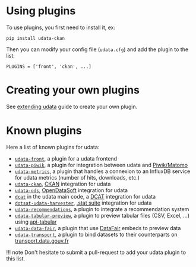 # Using plugins

To use plugins, you first need to install it, ex:
```
pip install udata-ckan
```

Then you can modify your config file (`udata.cfg`) and add the plugin to the list:
```
PLUGINS = ['front', 'ckan', ...]
```

# Creating your own plugins

See [extending udata](extending.md) guide to create your own plugin.

# Known plugins

Here a list of known plugins for udata:

- [`udata-front`][udata-front], a plugin for a udata frontend
- [`udata-piwik`][udata-piwik], a plugin for integration between udata and [Piwik/Matomo][matomo]
- [`udata-metrics`][udata-metrics], a plugin that handles a connexion to an InfluxDB service for udata metrics (number of hits, downloads, etc.)
- [`udata-ckan`][udata-ckan], [CKAN][ckan] integration for udata
- [`udata-ods`][udata-ods], [OpenDataSoft][ods] integration for udata
- [`dcat`][dcat] in the udata main code, a [DCAT][dcat-w3c] integration for udata
- [`dotsat-udata-harvester`][dotsat-udata-harvester], [.stat suite][.stat] integration for udata
- [`udata-recommendations`][udata-recommendations], a plugin to integrate a recommendation system
- [`udata-tabular-preview`][udata-tabular-preview], a plugin to preview tabular files (CSV, Excel, ...) using [api-tabular][api-tabular]
- [`udata-data-fair`][udata-data-fair], a plugin that use [DataFair][datafair] embeds to preview data
- [`udata-transport`][udata-transport], a plugin to bind datasets to their counterparts on [transport.data.gouv.fr][transport.data.gouv.fr]


!!! note
    Don't hesitate to submit a pull-request to add your udata plugin to this list.

[udata-front]: https://github.com/datagouv/udata-front
[udata-piwik]: https://github.com/opendatateam/udata-piwik
[udata-metrics]: https://github.com/opendatateam/udata-metrics
[udata-ckan]: https://github.com/opendatateam/udata-ckan
[udata-ods]: https://github.com/opendatateam/udata-ods
[dcat]: https://github.com/opendatateam/udata/blob/master/udata/harvest/backends/dcat.py
[dotsat-udata-harvester]: https://github.com/opendatalu/dotstat-udata-harvester
[udata-recommendations]: https://github.com/opendatateam/udata-recommendations
[udata-tabular-preview]: https://github.com/opendatateam/udata-tabular-preview
[udata-data-fair]: https://github.com/koumoul-dev/udata-data-fair
[udata-transport]: https://github.com/opendatateam/udata-transport
[matomo]: https://matomo.org/
[ckan]: https://ckan.org/
[ods]: https://www.opendatasoft.com/
[dcat-w3c]: https://w3c.github.io/dxwg/dcat/
[.stat]: https://siscc.org/stat-suite/
[api-tabular]: https://github.com/datagouv/api-tabular
[datafair]: https://data-fair.github.io/3/
[transport.data.gouv.fr]: https://transport.data.gouv.fr/